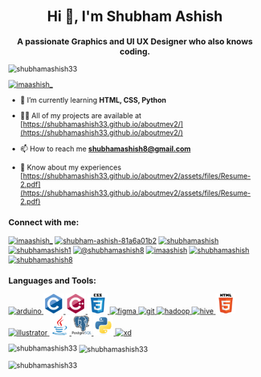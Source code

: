 <h1 align="center">Hi 👋, I'm Shubham Ashish</h1>
<h3 align="center">A passionate Graphics and UI UX Designer who also knows coding.</h3>

<p align="left"> <img src="https://komarev.com/ghpvc/?username=shubhamashish33&label=Profile%20views&color=0e75b6&style=flat" alt="shubhamashish33" /> </p>

<p align="left"> <a href="https://twitter.com/imaashish_" target="blank"><img src="https://img.shields.io/twitter/follow/imaashish_?logo=twitter&style=for-the-badge" alt="imaashish_" /></a> </p>

- 🌱 I’m currently learning **HTML, CSS, Python**

- 👨‍💻 All of my projects are available at [https://shubhamashish33.github.io/aboutmev2/](https://shubhamashish33.github.io/aboutmev2/)

- 📫 How to reach me **shubhamashish8@gmail.com**

- 📄 Know about my experiences [https://shubhamashish33.github.io/aboutmev2/assets/files/Resume-2.pdf](https://shubhamashish33.github.io/aboutmev2/assets/files/Resume-2.pdf)

<h3 align="left">Connect with me:</h3>
<p align="left">
<a href="https://twitter.com/imaashish_" target="blank"><img align="center" src="https://raw.githubusercontent.com/rahuldkjain/github-profile-readme-generator/master/src/images/icons/Social/twitter.svg" alt="imaashish_" height="30" width="40" /></a>
<a href="https://linkedin.com/in/shubham-ashish-81a6a01b2" target="blank"><img align="center" src="https://raw.githubusercontent.com/rahuldkjain/github-profile-readme-generator/master/src/images/icons/Social/linked-in-alt.svg" alt="shubham-ashish-81a6a01b2" height="30" width="40" /></a>
<a href="https://dribbble.com/shubhamashish" target="blank"><img align="center" src="https://raw.githubusercontent.com/rahuldkjain/github-profile-readme-generator/master/src/images/icons/Social/dribbble.svg" alt="shubhamashish" height="30" width="40" /></a>
<a href="https://www.behance.net/shubhamashish1" target="blank"><img align="center" src="https://raw.githubusercontent.com/rahuldkjain/github-profile-readme-generator/master/src/images/icons/Social/behance.svg" alt="shubhamashish1" height="30" width="40" /></a>
<a href="https://medium.com/@shubhamashish8" target="blank"><img align="center" src="https://raw.githubusercontent.com/rahuldkjain/github-profile-readme-generator/master/src/images/icons/Social/medium.svg" alt="@shubhamashish8" height="30" width="40" /></a>
<a href="https://www.codechef.com/users/imaashish" target="blank"><img align="center" src="https://cdn.jsdelivr.net/npm/simple-icons@3.1.0/icons/codechef.svg" alt="imaashish" height="30" width="40" /></a>
<a href="https://www.hackerrank.com/shubhamashish" target="blank"><img align="center" src="https://raw.githubusercontent.com/rahuldkjain/github-profile-readme-generator/master/src/images/icons/Social/hackerrank.svg" alt="shubhamashish" height="30" width="40" /></a>
<a href="https://www.leetcode.com/shubhamashish8" target="blank"><img align="center" src="https://raw.githubusercontent.com/rahuldkjain/github-profile-readme-generator/master/src/images/icons/Social/leet-code.svg" alt="shubhamashish8" height="30" width="40" /></a>
</p>

<h3 align="left">Languages and Tools:</h3>
<p align="left"> <a href="https://www.arduino.cc/" target="_blank"> <img src="https://cdn.worldvectorlogo.com/logos/arduino-1.svg" alt="arduino" width="40" height="40"/> </a> <a href="https://www.cprogramming.com/" target="_blank"> <img src="https://raw.githubusercontent.com/devicons/devicon/master/icons/c/c-original.svg" alt="c" width="40" height="40"/> </a> <a href="https://www.w3schools.com/cpp/" target="_blank"> <img src="https://raw.githubusercontent.com/devicons/devicon/master/icons/cplusplus/cplusplus-original.svg" alt="cplusplus" width="40" height="40"/> </a> <a href="https://www.w3schools.com/css/" target="_blank"> <img src="https://raw.githubusercontent.com/devicons/devicon/master/icons/css3/css3-original-wordmark.svg" alt="css3" width="40" height="40"/> </a> <a href="https://www.figma.com/" target="_blank"> <img src="https://www.vectorlogo.zone/logos/figma/figma-icon.svg" alt="figma" width="40" height="40"/> </a> <a href="https://git-scm.com/" target="_blank"> <img src="https://www.vectorlogo.zone/logos/git-scm/git-scm-icon.svg" alt="git" width="40" height="40"/> </a> <a href="https://hadoop.apache.org/" target="_blank"> <img src="https://www.vectorlogo.zone/logos/apache_hadoop/apache_hadoop-icon.svg" alt="hadoop" width="40" height="40"/> </a> <a href="https://hive.apache.org/" target="_blank"> <img src="https://www.vectorlogo.zone/logos/apache_hive/apache_hive-icon.svg" alt="hive" width="40" height="40"/> </a> <a href="https://www.w3.org/html/" target="_blank"> <img src="https://raw.githubusercontent.com/devicons/devicon/master/icons/html5/html5-original-wordmark.svg" alt="html5" width="40" height="40"/> </a> <a href="https://www.adobe.com/in/products/illustrator.html" target="_blank"> <img src="https://www.vectorlogo.zone/logos/adobe_illustrator/adobe_illustrator-icon.svg" alt="illustrator" width="40" height="40"/> </a> <a href="https://www.java.com" target="_blank"> <img src="https://raw.githubusercontent.com/devicons/devicon/master/icons/java/java-original.svg" alt="java" width="40" height="40"/> </a> <a href="https://www.postgresql.org" target="_blank"> <img src="https://raw.githubusercontent.com/devicons/devicon/master/icons/postgresql/postgresql-original-wordmark.svg" alt="postgresql" width="40" height="40"/> </a> <a href="https://www.python.org" target="_blank"> <img src="https://raw.githubusercontent.com/devicons/devicon/master/icons/python/python-original.svg" alt="python" width="40" height="40"/> </a> <a href="https://www.adobe.com/products/xd.html" target="_blank"> <img src="https://cdn.worldvectorlogo.com/logos/adobe-xd.svg" alt="xd" width="40" height="40"/> </a> </p>



<p><img align="left" src="https://github-readme-stats.vercel.app/api/top-langs?username=shubhamashish33&show_icons=true&theme=dark&locale=en&layout=compact" alt="shubhamashish33" /></p>

<p>&nbsp;<img align="center" src="https://github-readme-stats.vercel.app/api?username=shubhamashish33&show_icons=true&theme=dark&locale=en" alt="shubhamashish33" /></p>

<p><img align="center" src="https://github-readme-streak-stats.herokuapp.com/?user=shubhamashish33&theme=dark" alt="shubhamashish33" /></p>
